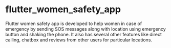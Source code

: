 # flutter_women_safety_app

Flutter women safety app is developed to help women in case of emergency by sending SOS messages along with location using emergency button and shaking the phone. It also has several other features like direct calling, chatbox and reviews from other users for particular locations.


